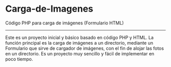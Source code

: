 # Carga-de-Imagenes
Código PHP para carga de imágenes (Formulario HTML)
***
Este es un proyecto inicial y básico basado en código  PHP y HTML. La función principal es la carga de imágenes a un directorio, mediante un Formulario que sirve de cargador de imágenes, con el fin de alojar las fotos en un directorio. Es un proyecto muy sencillo y fácil de implementar en poco tiempo. 
